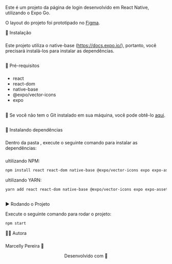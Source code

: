 Este é um projeto da página de login desenvolvido em React Native, utilizando o Expo Go. 


O layout do projeto foi prototipado no [Figma](https://www.figma.com/file/LWfUk8CkSS6av5zsH1K4QD/Login-Screen---Missao-2?type=design&node-id=37-69&t=HA0HPqjGH1jukkPt-0).


🧱 Instalação
###
Este projeto utiliza o native-base (https://docs.expo.io/), portanto, você precisará instalá-los para instalar as dependências.

##

🚧 Pré-requisitos
###
- react 
- react-dom
- native-base
- @expo/vector-icons
- expo

##

🚨 Se você não tem o Git instalado em sua máquina, você pode obtê-lo [aqui](https://git-scm.com/downloads).

##
🚧 Instalando dependências
###
Dentro da pasta , execute o seguinte comando para instalar as dependências:
###
ultilizando NPM:
```bash
npm install react react-dom native-base @expo/vector-icons expo expo-asset expo-font
```

ultilizando YARN:
```bash
yarn add react react-dom native-base @expo/vector-icons expo expo-asset expo-font
```

##
▶️ Rodando o Projeto

Execute o seguinte comando para rodar o projeto:
```bash
npm start
```

👩‍💻  Autora 

###
Marcelly Pereira 💅

<p align="center">Desenvolvido com 💜</p>

